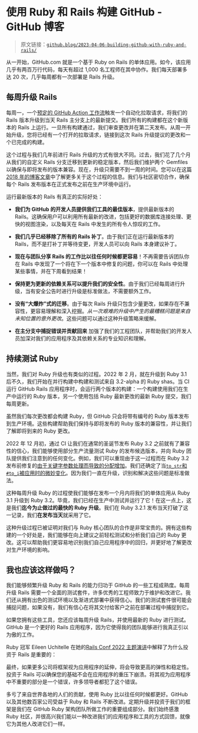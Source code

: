 # 使用 Ruby 和 Rails 构建 GitHub - GitHub 博客

> 原文链接：[`github.blog/2023-04-06-building-github-with-ruby-and-rails/`](https://github.blog/2023-04-06-building-github-with-ruby-and-rails/)

从一开始，GitHub.com 就是一个基于 Ruby on Rails 的单体应用。如今，该应用几乎有两百万行代码，每天有超过 1,000 名工程师在其中协作。我们每天部署多达 20 次，几乎每周都有一次部署是 Rails 升级。

## 每周升级 Rails

每周一，一个[预定的 GitHub Action 工作流](https://docs.github.com/en/actions/using-workflows/events-that-trigger-workflows#schedule)触发一个自动化拉取请求，将我们的 Rails 版本升级到当天 Rails 主分支上的最新提交。我们所有的构建都在这个新版本的 Rails 上运行。一旦所有构建通过，我们审查更改并在第二天发布。从周一开始升级，您将已经有一个打开的拉取请求，链接到这次 Rails 升级提议的更改和一个已完成的构建。

这个过程与我们几年前进行 Rails 升级的方式有很大不同。过去，我们花了几个月从我们的自定义 Rails 分支迁移到更新的稳定版本，然后我们维护两个 Gemfiles 以确保与即将发布的版本兼容。现在，升级只需要不到一周的时间。您可以在这篇[2018 年的博客文章](https://github.blog/2018-09-28-upgrading-github-from-rails-3-2-to-5-2/)中了解更多关于这个过程的信息。我们与社区密切合作，确保每个 Rails 发布版本在正式发布之前在生产环境中运行。

运行最新版本的 Rails 有真正的实际好处：

+   **我们为 GitHub 的开发人员提供我们工具的最佳版本**，提供最新版本的 Rails。这确保用户可以利用所有最新的改进，包括更好的数据库连接处理、更快的视图渲染，以及每天在 Rails 中发生的所有令人惊叹的工作。

+   **我们几乎已经移除了所有的 Rails 补丁**。由于我们正在运行最新版本的 Rails，而不是打补丁并等待变更，开发人员可以向 Rails 本身建议补丁。

+   **现在与团队分享 Rails 的工作比以往任何时候都更容易**！不再需要告诉团队你在 Rails 中发现了一个将在下一个版本中修复的问题，你可以在 Rails 中处理某些事情，并在下周看到结果！

+   **保持更为更新的依赖关系可以提升我们的安全性**。由于我们已经每周进行升级，当有安全公告时进行升级是标准做法，不需要额外工作。

+   **没有“大爆炸”式的迁移**。由于每次 Rails 升级只包含少量更改，如果存在不兼容性，更容易理解和深入挖掘。*从一次艰难的升级中产生的最糟糕问题是来自未知位置的意外更改*。这些问题可以通过这种升级策略来缓解。

+   **在主分支中捕捉错误并贡献回来** 加强了我们的工程团队，并帮助我们的开发人员加深对我们的应用程序及其依赖关系的专业知识和理解。

## 持续测试 Ruby

当然，我们对 Ruby 升级也有类似的过程。2022 年 2 月，就在升级到 Ruby 3.1 后不久，我们开始在并行构建中构建和测试来自 3.2-alpha 的 Ruby shas。当 CI 运行 GitHub Rails 应用程序时，会运行两个版本的构建：一个构建使用我们在生产中运行的 Ruby 版本，另一个使用包括 Ruby 最新更改的最新 Ruby 提交，我们每周更新。

虽然我们每次更改都会构建 Ruby，但 GitHub 只会将带有编号的 Ruby 版本发布到生产环境。这些构建帮助我们保持与即将发布的 Ruby 版本的兼容性，并让我们了解即将到来的 Ruby 更改。

2022 年 12 月初，通过 CI 让我们在通常的圣诞节发布 Ruby 3.2 之前就有了兼容性的信心，我们能够使用部分生产流量测试 Ruby 的发布候选版本，并向 Ruby 团队提供我们注意到的任何变化。例如，我们可以重现由于这一过程而在 Ruby 3.2 发布前修复的[由于关键字参数处理而导致的分配增加](https://bugs.ruby-lang.org/issues/19165)。我们还确定了当[`to_str`和`#to_i`被应用时的微妙变化](https://github.com/ruby/ruby/commit/7563604fb868d87057733f52d780d841fc1ab6bb)。因为我们一直在升级，识别和解决这些问题是标准做法。

这种每周升级 Ruby 的过程使我们能够在发布一个月内将我们的单体应用从 Ruby 3.1 升级到 Ruby 3.2。毕竟，我们已经在生产中测试并运行了它！在这一点上，这是我们**迄今为止做过的最快的 Ruby 升级**。我们在 Ruby 3.2.1 发布当天打破了这一记录，我们**在发布当天**就采用了它。

这种升级过程已被证明对我们与 Ruby 核心团队的合作是非常宝贵的。拥有这些构建的一个好处是，我们能够在向上建议之前轻松测试和分析我们自己的 Ruby 更改。这可以帮助我们更容易地识别我们自己应用程序中的回归，并更好地了解更改对生产环境的影响。

## 我也应该这样做吗？

我们能够频繁升级 Ruby 和 Rails 的能力归功于 GitHub 的一些工程成熟度。每周升级 Rails 需要一个全面的测试套件，许多优秀的工程师致力于维护和改进它。我们还从拥有出色的测试环境以及渐进式部署中获得信心。我们的测试套件很可能会捕捉问题，如果没有，我们有信心在将其交付给客户之前在部署过程中捕捉到它。

如果您拥有这些工具，您还应该每周升级 Rails，并使用最新的 Ruby 进行测试。GitHub 是一个更好的 Rails 应用程序，因为它使得我的团队能够进行我真正引以为傲的工作。

Ruby 冠军 Eileen Uchitelle 在她的[Rails Conf 2022 主题演讲](https://www.youtube.com/watch?v=MbqJzACF-54)中解释了为什么投资于 Rails 是重要的：

最终，如果更多公司将框架视为应用程序的延伸，将会导致更高的弹性和稳定性。投资于 Rails 可以确保您的基础不会在应用程序的重压下崩溃。将其视为应用程序中不重要的部分是一个错误，许多领导者都犯了这个错误。

多亏了来自世界各地的人们的贡献，使用 Ruby 比以往任何时候都更好。GitHub 以及其他数百家公司受益于 Ruby 和 Rails 不断改进。定期升级并投资于我们的框架是我们在 GitHub Ruby 架构团队所做工作的重要组成部分。我们始终感激 Ruby 社区，并很高兴我们能以一种改进我们的应用程序和工具的方式回馈，就像它为其他人改进它们一样。
